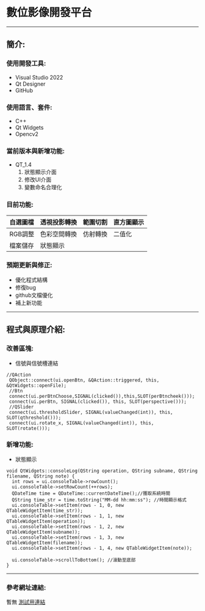 # 數位影像開發平台
---
## 簡介:

### 使用開發工具:
  * Visual Studio 2022
  * Qt Designer
  * GitHub

### 使用語言、套件:
  * C++
  * Qt Widgets
  * Opencv2

### 當前版本與新增功能:
  * QT_1.4
    1. 狀態顯示介面
    1. 修改UI介面
    2. 變數命名合理化
    
### 目前功能:
 |自選圖檔|透視投影轉換|範圍切割|直方圖顯示|
 |:---|:---|:---|:---|
 |RGB調整|色彩空間轉換|仿射轉換|二值化|
 |檔案儲存|狀態顯示|

### 預期更新與修正:
 * 優化程式結構
 * 修復bug
 * github文檔優化
 * 補上新功能
 
 ---
 
 ## 程式與原理介紹:
  
  ### 改善區塊:
   * 信號與信號槽連結
   ```
  //QAction
	QObject::connect(ui.openBtn, &QAction::triggered, this, &QtWidgets::openFile);
	//Btn
	connect(ui.perBtnChoose,SIGNAL(clicked()),this,SLOT(perBtncheek()));
	connect(ui.perBtn, SIGNAL(clicked()), this, SLOT(perspective()));
	//QSlider
	connect(ui.thresholdSlider, SIGNAL(valueChanged(int)), this, SLOT(qthreshold()));
	connect(ui.rotate_x, SIGNAL(valueChanged(int)), this, SLOT(rotate()));
   ```
   ### 新增功能:
   * 狀態顯示
  ```
  void QtWidgets::consoleLog(QString operation, QString subname, QString filename, QString note) {
	int rows = ui.consoleTable->rowCount();
	ui.consoleTable->setRowCount(++rows);
	QDateTime time = QDateTime::currentDateTime();//獲取系統時間
	QString time_str = time.toString("MM-dd hh:mm:ss"); //時間顯示格式
	ui.consoleTable->setItem(rows - 1, 0, new QTableWidgetItem(time_str));
	ui.consoleTable->setItem(rows - 1, 1, new QTableWidgetItem(operation));
	ui.consoleTable->setItem(rows - 1, 2, new QTableWidgetItem(subname));
	ui.consoleTable->setItem(rows - 1, 3, new QTableWidgetItem(filename));
	ui.consoleTable->setItem(rows - 1, 4, new QTableWidgetItem(note));

	ui.consoleTable->scrollToBottom(); //滾動至底部
  }
  ```

---

### 參考網址連結:
  暫無
 [測試用連結](https://github.com/tim60936/QtWidgets)

